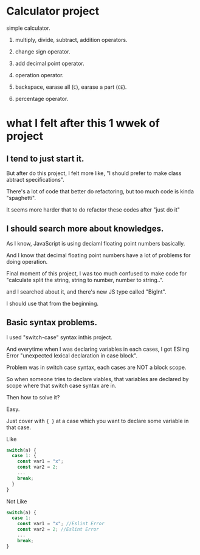 # Calculator project

simple calculator.

1. multiply, divide, subtract, addition operators.

2. change sign operator.

3. add decimal point operator.

4. operation operator.

5. backspace, earase all (`C`), earase a part (`CE`).
   
6. percentage operator.

# what I felt after this 1 wwek of project

## I tend to just start it.

But after do this project, I felt more like, "I should prefer to make class abtract specifications".

There's a lot of code that better do refactoring, but too much code is kinda "spaghetti".

It seems more harder that to do refactor these codes after "just do it"

## I should search more about knowledges.

As I know, JavaScript is using deciaml floating point numbers basically.

And I know that decimal floating point numbers have a lot of problems for doing operation.

Final moment of this project, I was too much confused to make code for "calculate split the string, string to number, number to string..".

and I searched about it, and there's new JS type called "BigInt".

I should use that from the beginning.

## Basic syntax problems.

I used "switch-case" syntax inthis project.

And everytime when I was declaring variables in each cases, I got ESling Error "unexpected lexical declaration in case block".

Problem was in switch case syntax, each cases are NOT a block scope.

So when someone tries to declare viables, that variables are declared by scope  where that switch case syntax are in.

Then how to solve it?

Easy.

Just cover with `{ }` at a case which you want to declare some variable in that case.

Like

```js
switch(a) {
  case 1: {
    const var1 = "x";
    const var2 = 2;
    ...
    break;
  }
}
```

Not Like
```js
switch(a) {
  case 1: 
    const var1 = "x"; //Eslint Error
    const var2 = 2; //Eslint Error
    ...
    break;
}
```

